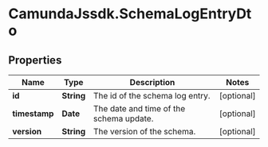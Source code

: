 # CamundaJssdk.SchemaLogEntryDto

## Properties

Name | Type | Description | Notes
------------ | ------------- | ------------- | -------------
**id** | **String** | The id of the schema log entry. | [optional] 
**timestamp** | **Date** | The date and time of the schema update. | [optional] 
**version** | **String** | The version of the schema. | [optional] 


